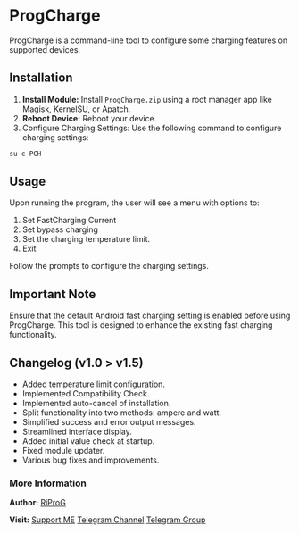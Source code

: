 # ProgCharge
ProgCharge is a command-line tool to configure some charging features on supported devices.

## Installation
1. **Install Module:**
Install `ProgCharge.zip` using a root manager app like Magisk, KernelSU, or Apatch.
2. **Reboot Device:**
Reboot your device.
3. Configure Charging Settings:
Use the following command to configure charging settings:
```bash
su-c PCH
```

## Usage
Upon running the program, the user will see a menu with options to:
1. Set FastCharging Current
2. Set bypass charging
3. Set the charging temperature limit.
4. Exit

Follow the prompts to configure the charging settings.

## Important Note
Ensure that the default Android fast charging setting is enabled before using ProgCharge. This tool is designed to enhance the existing fast charging functionality.

## Changelog (v1.0 > v1.5)
- Added temperature limit configuration.
- Implemented Compatibility Check.
- Implemented auto-cancel of installation.
- Split functionality into two methods: ampere and watt.
- Simplified success and error output messages.
- Streamlined interface display.
- Added initial value check at startup.
- Fixed module updater.
- Various bug fixes and improvements.

### More Information
**Author:**
[RiProG](https://github.com/RiProG-id)

**Visit:**
[Support ME](https://t.me/RiOpSo/2848)
[Telegram Channel](https://t.me/RiOpSo)
[Telegram Group](https://t.me/RiOpSoDisc)